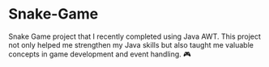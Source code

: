# Snake-Game
Snake Game project that I recently completed using Java AWT. This project not only helped me strengthen my Java skills but also taught me valuable concepts in game development and event handling. 🎮
